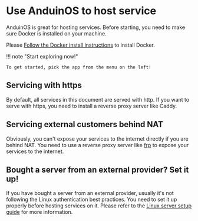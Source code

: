 # Use AnduinOS to host service

AnduinOS is great for hosting services. Before starting, you need to make sure Docker is installed on your machine.

Please [Follow the Docker install instructions](../Applications/Development/Docker/Docker.md) to install Docker.

!!! note "Start exploring now!"

    To get started, pick the app from the menu on the left!

## Servicing with https

By default, all services in this document are served with http. If you want to serve with https, you need to install a reverse proxy server like Caddy.

## Servicing external customers behind NAT

Obviously, you can't expose your services to the internet directly if you are behind NAT. You need to use a reverse proxy server like [frp](.) to expose your services to the internet.

## Bought a server from an external provider? Set it up!

If you have bought a server from an external provider, usually it's not following the Linux authentication best practices. You need to set it up properly before hosting services on it. Please refer to the [Linux server setup guide](./Linux.md) for more information.
